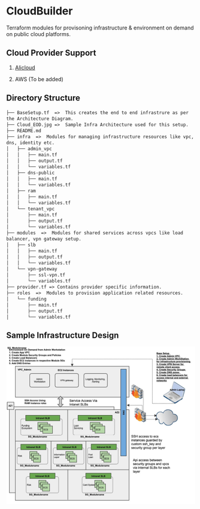 # CloudBuilder

Terraform modules for provisoning infrastructure & environment on demand on public cloud platforms. 

## Cloud Provider Support 


1. [Alicloud](https://www.terraform.io/docs/providers/alicloud/index.html)

2. AWS (To be added)


## Directory Structure


	├── BaseSetup.tf  =>  This creates the end to end infrastrure as per the Architecture Diagram.
	├── Cloud_EOD.jpg =>  Sample Infra Architecture used for this setup.
	├── README.md
	├── infra  =>  Modules for managing infrastructure resources like vpc, dns, identity etc.       
	│   ├── admin_vpc
	│   │   ├── main.tf
	│   │   ├── output.tf
	│   │   └── variables.tf
	│   ├── dns-public
	│   │   ├── main.tf
	│   │   └── variables.tf
	│   ├── ram
	│   │   ├── main.tf
	│   │   └── variables.tf
	│   └── tenant_vpc
	│       ├── main.tf
	│       ├── output.tf
	│       └── variables.tf
	├── modules  =>  Modules for shared services across vpcs like load balancer, vpn gateway setup.
	│   ├── slb
	│   │   ├── main.tf
	│   │   ├── output.tf
	│   │   └── variables.tf
	│   └── vpn-gateway
	│       ├── ssl-vpn.tf
	│       └── variables.tf
	├── provider.tf => Contains provider specific information.
	├── roles  =>  Modules to provision application related resources.
	│   └── funding
	│       ├── main.tf
	│       ├── output.tf
	│       └── variables.tf



## Sample Infrastructure Design


![Cloud_EOD.jpg](Cloud_EOD.jpg)
